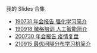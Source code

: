 我的 Slides 合集

- [190731 年会报告 强化学习简介](190731-rl-intro/190731-rl-intro.html)
- [190918 微格培训 人工智能简介](190918-ai-intro/190918-ai-intro.html)
- [200730 年会报告 疫情复盘](200730-annual/200730-annual.html)
- [210915 最优间隔分布学习机简介](210915-odm-intro/210915-odm-intro.html)
